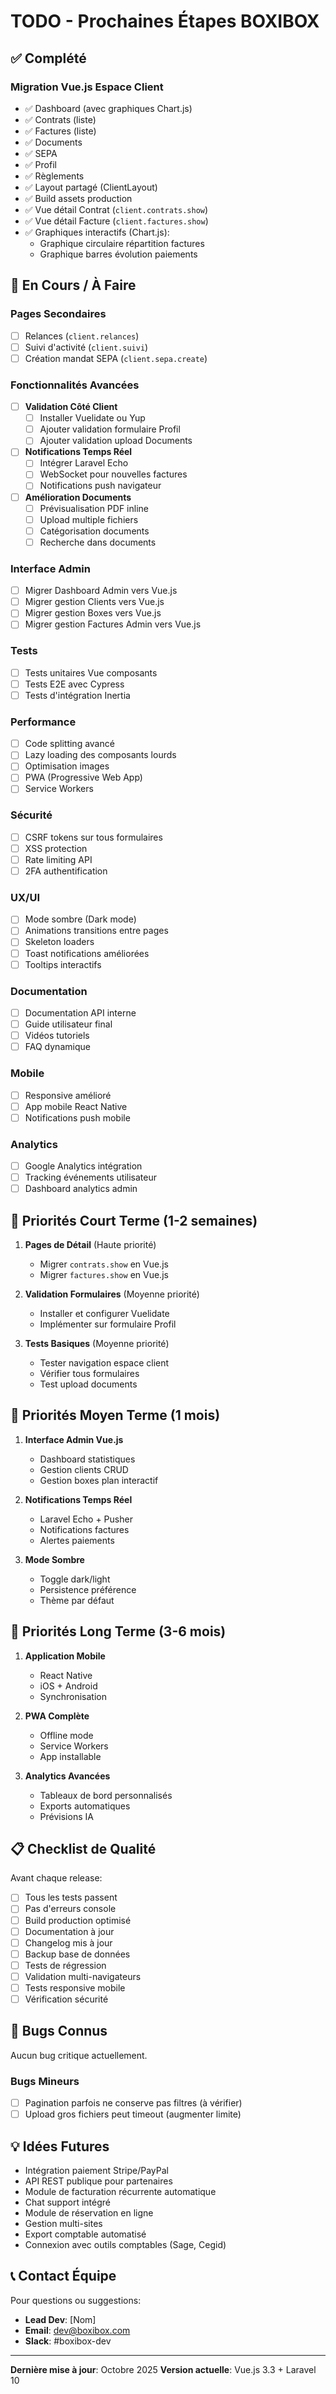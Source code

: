 # TODO - Prochaines Étapes BOXIBOX

## ✅ Complété

### Migration Vue.js Espace Client
- ✅ Dashboard (avec graphiques Chart.js)
- ✅ Contrats (liste)
- ✅ Factures (liste)
- ✅ Documents
- ✅ SEPA
- ✅ Profil
- ✅ Règlements
- ✅ Layout partagé (ClientLayout)
- ✅ Build assets production
- ✅ Vue détail Contrat (`client.contrats.show`)
- ✅ Vue détail Facture (`client.factures.show`)
- ✅ Graphiques interactifs (Chart.js):
  - Graphique circulaire répartition factures
  - Graphique barres évolution paiements

## 🔄 En Cours / À Faire

### Pages Secondaires
- [ ] Relances (`client.relances`)
- [ ] Suivi d'activité (`client.suivi`)
- [ ] Création mandat SEPA (`client.sepa.create`)

### Fonctionnalités Avancées
- [ ] **Validation Côté Client**
  - [ ] Installer Vuelidate ou Yup
  - [ ] Ajouter validation formulaire Profil
  - [ ] Ajouter validation upload Documents

- [ ] **Notifications Temps Réel**
  - [ ] Intégrer Laravel Echo
  - [ ] WebSocket pour nouvelles factures
  - [ ] Notifications push navigateur

- [ ] **Amélioration Documents**
  - [ ] Prévisualisation PDF inline
  - [ ] Upload multiple fichiers
  - [ ] Catégorisation documents
  - [ ] Recherche dans documents

### Interface Admin
- [ ] Migrer Dashboard Admin vers Vue.js
- [ ] Migrer gestion Clients vers Vue.js
- [ ] Migrer gestion Boxes vers Vue.js
- [ ] Migrer gestion Factures Admin vers Vue.js

### Tests
- [ ] Tests unitaires Vue composants
- [ ] Tests E2E avec Cypress
- [ ] Tests d'intégration Inertia

### Performance
- [ ] Code splitting avancé
- [ ] Lazy loading des composants lourds
- [ ] Optimisation images
- [ ] PWA (Progressive Web App)
- [ ] Service Workers

### Sécurité
- [ ] CSRF tokens sur tous formulaires
- [ ] XSS protection
- [ ] Rate limiting API
- [ ] 2FA authentification

### UX/UI
- [ ] Mode sombre (Dark mode)
- [ ] Animations transitions entre pages
- [ ] Skeleton loaders
- [ ] Toast notifications améliorées
- [ ] Tooltips interactifs

### Documentation
- [ ] Documentation API interne
- [ ] Guide utilisateur final
- [ ] Vidéos tutoriels
- [ ] FAQ dynamique

### Mobile
- [ ] Responsive amélioré
- [ ] App mobile React Native
- [ ] Notifications push mobile

### Analytics
- [ ] Google Analytics intégration
- [ ] Tracking événements utilisateur
- [ ] Dashboard analytics admin

## 🎯 Priorités Court Terme (1-2 semaines)

1. **Pages de Détail** (Haute priorité)
   - Migrer `contrats.show` en Vue.js
   - Migrer `factures.show` en Vue.js

2. **Validation Formulaires** (Moyenne priorité)
   - Installer et configurer Vuelidate
   - Implémenter sur formulaire Profil

3. **Tests Basiques** (Moyenne priorité)
   - Tester navigation espace client
   - Vérifier tous formulaires
   - Test upload documents

## 🎯 Priorités Moyen Terme (1 mois)

1. **Interface Admin Vue.js**
   - Dashboard statistiques
   - Gestion clients CRUD
   - Gestion boxes plan interactif

2. **Notifications Temps Réel**
   - Laravel Echo + Pusher
   - Notifications factures
   - Alertes paiements

3. **Mode Sombre**
   - Toggle dark/light
   - Persistence préférence
   - Thème par défaut

## 🎯 Priorités Long Terme (3-6 mois)

1. **Application Mobile**
   - React Native
   - iOS + Android
   - Synchronisation

2. **PWA Complète**
   - Offline mode
   - Service Workers
   - App installable

3. **Analytics Avancées**
   - Tableaux de bord personnalisés
   - Exports automatiques
   - Prévisions IA

## 📋 Checklist de Qualité

Avant chaque release:

- [ ] Tous les tests passent
- [ ] Pas d'erreurs console
- [ ] Build production optimisé
- [ ] Documentation à jour
- [ ] Changelog mis à jour
- [ ] Backup base de données
- [ ] Tests de régression
- [ ] Validation multi-navigateurs
- [ ] Tests responsive mobile
- [ ] Vérification sécurité

## 🐛 Bugs Connus

Aucun bug critique actuellement.

### Bugs Mineurs
- [ ] Pagination parfois ne conserve pas filtres (à vérifier)
- [ ] Upload gros fichiers peut timeout (augmenter limite)

## 💡 Idées Futures

- Intégration paiement Stripe/PayPal
- API REST publique pour partenaires
- Module de facturation récurrente automatique
- Chat support intégré
- Module de réservation en ligne
- Gestion multi-sites
- Export comptable automatisé
- Connexion avec outils comptables (Sage, Cegid)

## 📞 Contact Équipe

Pour questions ou suggestions:
- **Lead Dev**: [Nom]
- **Email**: dev@boxibox.com
- **Slack**: #boxibox-dev

---

**Dernière mise à jour**: Octobre 2025
**Version actuelle**: Vue.js 3.3 + Laravel 10
